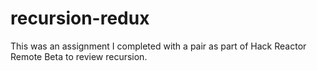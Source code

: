 # recursion-redux

This was an assignment I completed with a pair as part of Hack Reactor Remote Beta to review recursion.  
